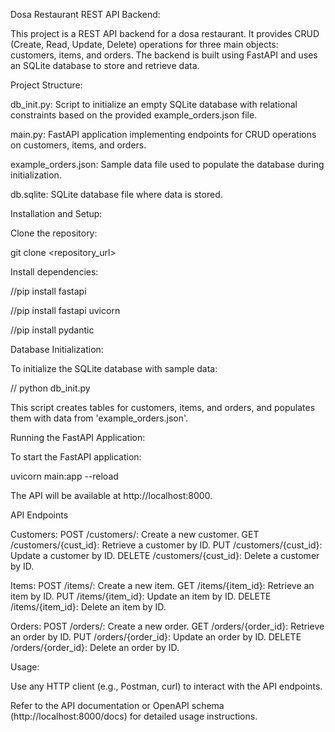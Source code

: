 Dosa Restaurant REST API Backend:

This project is a REST API backend for a dosa restaurant. It provides CRUD (Create, Read, Update, Delete) operations for three main objects: customers, items, and orders. The backend is built using FastAPI and uses an SQLite database to store and retrieve data.

Project Structure:

db_init.py: Script to initialize an empty SQLite database with relational constraints based on the provided example_orders.json file.

main.py: FastAPI application implementing endpoints for CRUD operations on customers, items, and orders.

example_orders.json: Sample data file used to populate the database during initialization.

db.sqlite: SQLite database file where data is stored.

Installation and Setup:

Clone the repository:

git clone <repository_url>

Install dependencies:

//pip install fastapi

//pip install fastapi uvicorn

//pip install pydantic

Database Initialization:

To initialize the SQLite database with sample data:

// python db_init.py

This script creates tables for customers, items, and orders, and populates them with data from 'example_orders.json'.

Running the FastAPI Application:

To start the FastAPI application:

uvicorn main:app --reload

The API will be available at http://localhost:8000.

API Endpoints

Customers:
POST /customers/: Create a new customer.
GET /customers/{cust_id}: Retrieve a customer by ID.
PUT /customers/{cust_id}: Update a customer by ID.
DELETE /customers/{cust_id}: Delete a customer by ID.

Items:
POST /items/: Create a new item.
GET /items/{item_id}: Retrieve an item by ID.
PUT /items/{item_id}: Update an item by ID.
DELETE /items/{item_id}: Delete an item by ID.

Orders:
POST /orders/: Create a new order.
GET /orders/{order_id}: Retrieve an order by ID.
PUT /orders/{order_id}: Update an order by ID.
DELETE /orders/{order_id}: Delete an order by ID.

Usage:

Use any HTTP client (e.g., Postman, curl) to interact with the API endpoints.

Refer to the API documentation or OpenAPI schema (http://localhost:8000/docs) for detailed usage instructions.
